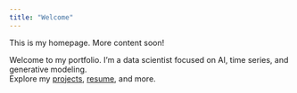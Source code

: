 ```yaml
---
title: "Welcome"
---
```


This is my homepage. More content soon!


Welcome to my portfolio. I’m a data scientist focused on AI, time series, and generative modeling.  
Explore my [projects](/project/), [resume](/resume/), and more.